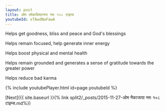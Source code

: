 ```yaml
---
layout: post
title: ओम लोकाधिष्ठानाय नमः १०८ टाइम्स
youtubeId: xTAwdNwFawA
---
```

 
 
Helps get goodness, bliss and peace and God's blessings
 
Helps remain focused, help generate inner energy 
 
Helps boost physical and mental health 
 
Helps remain grounded and generates a sense of gratitude towards the greater power 
 
Helps reduce bad karma
 
 
 
 


{% include youtubePlayer.html id=page.youtubeId %}
 
[Next]({{ site.baseurl }}{% link  split2/_posts/2015-11-27-ओम नैकाजाया नमः १०८ टाइम्स.md%})
 
